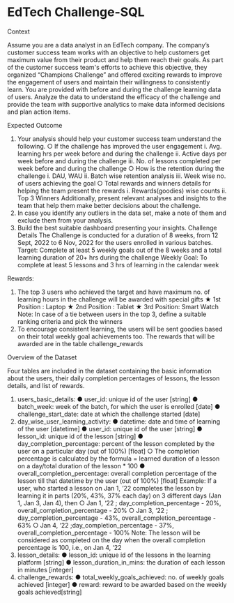# EdTech Challenge-SQL


Context

Assume you are a data analyst in an EdTech company. The company’s customer success team works with
an objective to help customers get maximum value from their product and help them reach their goals.
As part of the customer success team's efforts to achieve this objective, they organized “Champions
Challenge” and offered exciting rewards to improve the engagement of users and maintain their
willingness to consistently learn.
You are provided with before and during the challenge learning data of users. Analyze the data to
understand the efficacy of the challenge and provide the team with supportive analytics to make data
informed decisions and plan action items.


Expected Outcome

1. Your analysis should help your customer success team understand the following.
○ If the challenge has improved the user engagement
i. Avg. learning hrs per week before and during the challenge
ii. Active days per week before and during the challenge
iii. No. of lessons completed per week before and during the challenge
○ How is the retention during the challenge
i. DAU, WAU
ii. Batch wise retention analysis
iii. Week wise no. of users achieving the goal
○ Total rewards and winners details for helping the team present the rewards
i. Rewards(goodies) wise counts
ii. Top 3 Winners
Additionally, present relevant analyses and insights to the team that help them make better
decisions about the challenge.
2. In case you identify any outliers in the data set, make a note of them and exclude them from your
analysis.
3. Build the best suitable dashboard presenting your insights.
Challenge Details
The Challenge is conducted for a duration of 8 weeks, from 12 Sept, 2022 to 6 Nov, 2022 for the users
enrolled in various batches.
Target: Complete at least 5 weekly goals out of the 8 weeks and a total learning duration of 20+ hrs
during the challenge
Weekly Goal: To complete at least 5 lessons and 3 hrs of learning in the calendar week


Rewards:

1. The top 3 users who achieved the target and have maximum no. of learning hours in the
challenge will be awarded with special gifts
★ 1st Position : Laptop
★ 2nd Position : Tablet
★ 3rd Position: Smart Watch
Note: In case of a tie between users in the top 3, define a suitable ranking criteria and pick the
winners
2. To encourage consistent learning, the users will be sent goodies based on their total weekly goal
achievements too. The rewards that will be awarded are in the table challenge_rewards



Overview of the Dataset

Four tables are included in the dataset containing the basic information about the users, their daily
completion percentages of lessons, the lesson details, and list of rewards.
1. users_basic_details:
● user_id: unique id of the user [string]
● batch_week: week of the batch, for which the user is enrolled [date]
● challenge_start_date: date at which the challenge started [date]
2. day_wise_user_learning_activity:
● datetime: date and time of learning of the user [datetime]
● user_id: unique id of the user [string]
● lesson_id: unique id of the lesson [string]
● day_completion_percentage: percent of the lesson completed by the user on a particular day
(out of 100%) [float]
○ The completion percentage is calculated by the formula = learned duration of a lesson
on a day/total duration of the lesson * 100
● overall_completion_percentage: overall completion percentage of the lesson till that datetime
by the user (out of 100%) [float]
Example: If a user, who started a lesson on Jan 1, ’22 completes the lesson by learning it
in parts (20%, 43%, 37% each day) on 3 different days (Jan 1, Jan 3, Jan 4), then
○ Jan 1, ‘22 ; day_completion_percentage - 20%, overall_completion_percentage - 20%
○ Jan 3, ‘22 ; day_completion_percentage - 43%, overall_completion_percentage - 63%
○ Jan 4, ‘22 ;day_completion_percentage - 37%, overall_completion_percentage - 100%
Note: The lesson will be considered as completed on the day when the overall completion
percentage is 100, i.e., on Jan 4, ‘22
3. lesson_details:
● lesson_id: unique id of the lessons in the learning platform [string]
● lesson_duration_in_mins: the duration of each lesson in minutes [integer]
4. challenge_rewards:
● total_weekly_goals_achieved: no. of weekly goals achieved [integer]
● reward: reward to be awarded based on the weekly goals achieved[string]

